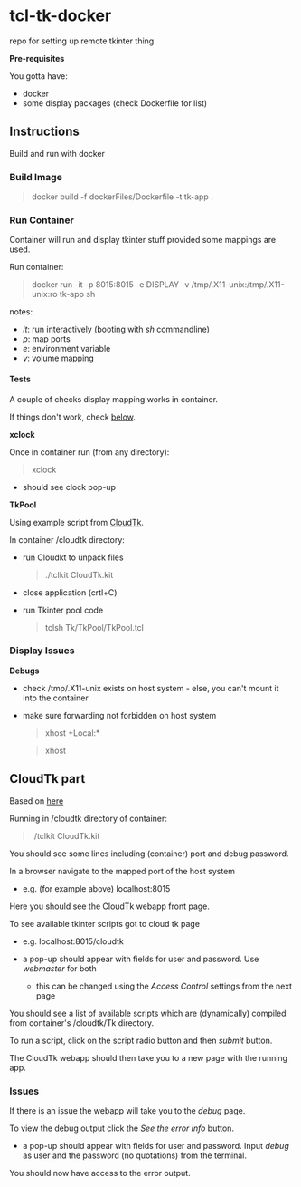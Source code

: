 # tcl-tk-docker

repo for setting up remote tkinter thing

__Pre-requisites__

You gotta have:

- docker
- some display packages (check Dockerfile for list)

## Instructions

Build and run with docker

### Build Image

> docker build -f dockerFiles/Dockerfile -t tk-app .

### Run Container

Container will run and display tkinter stuff provided some mappings are used.

Run container:

> docker run -it -p 8015:8015 -e DISPLAY -v /tmp/.X11-unix:/tmp/.X11-unix:ro tk-app sh

notes:

- _it_: run interactively (booting with _sh_ commandline)
- _p_: map ports
- _e_: environment variable
- _v_: volume mapping

#### Tests 

A couple of checks display mapping works in container.

If things don't work, check [below](#display-issues).

__xclock__

Once in container run (from any directory):

> xclock

- should see clock pop-up

__TkPool__

Using example script from [CloudTk](#cloudtk-part).

In container /cloudtk directory:

- run Cloudkt to unpack files

    > ./tclkit CloudTk.kit

- close application (crtl+C)

- run Tkinter pool code

    > tclsh Tk/TkPool/TkPool.tcl


### Display Issues

__Debugs__

- check /tmp/.X11-unix exists on host system - else, you can't mount it into the container

- make sure forwarding not forbidden on host system

    > xhost +Local:*

    > xhost

## CloudTk part

Based on [here](https://cloudtk.tcl-lang.org/CloudTkFAQ.tml#Q2.1)

Running in /cloudtk directory of container:

> ./tclkit CloudTk.kit

You should see some lines including (container) port and debug password.

In a browser navigate to the mapped port of the host system

 - e.g. (for example above) localhost:8015

Here you should see the CloudTk webapp front page.

To see available tkinter scripts got to cloud tk page

 - e.g. localhost:8015/cloudtk

 - a pop-up should appear with fields for user and password. Use _webmaster_ for both

    - this can be changed using the _Access Control_ settings from the next page

You should see a list of available scripts which are (dynamically) compiled from container's /cloudtk/Tk directory.

To run a script, click on the script radio button and then _submit_ button.

The CloudTk webapp should then take you to a new page with the running app.

### Issues

If there is an issue the webapp will take you to the _debug_ page.

To view the debug output click the _See the error info_ button.

- a pop-up should appear with fields for user and password. Input _debug_ as user and the password (no quotations) from the terminal.

You should now have access to the error output.

